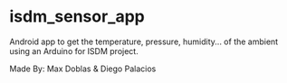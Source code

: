 # isdm_sensor_app
Android app to get the temperature, pressure, humidity... of the ambient using an Arduino for ISDM project.

Made By: Max Doblas & Diego Palacios
